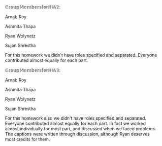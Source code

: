 $\mathbb{Group Members for HW2:}$

Arnab Roy

Ashmita Thapa

Ryan Wolynetz

Sujan Shrestha

For this homework we didn't have roles specified and separated. Everyone contributed almost equally for each part.

$\mathbb{Group Members for HW3:}$

Arnab Roy

Ashmita Thapa

Ryan Wolynetz

Sujan Shrestha

For this homework also we didn't have roles specified and separated. Everyone contributed almost equally for each part.
In fact we worked almost individually for most part, and discussed when we faced problems. The captions were written through discussion, although Ryan deserves most credits for them.
